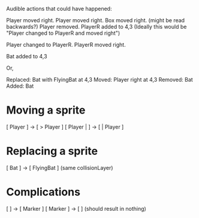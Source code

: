 Audible actions that could have happened:

Player moved right.
Player moved right. Box moved right. (might be read backwards?)
Player removed. PlayerR added to 4,3  (Ideally this would be "Player changed to PlayerR and moved right")

Player changed to PlayerR.
PlayerR moved right.


Bat added to 4,3

Or,

Replaced: Bat with FlyingBat at 4,3
Moved: Player right at 4,3
Removed: Bat
Added: Bat


# Moving a sprite

[ Player ] -> [ > Player ]
[ Player | ] -> [ | Player ]

# Replacing a sprite

[ Bat ] -> [ FlyingBat ] (same collisionLayer)

# Complications

[ ] -> [ Marker ]
[ Marker ] -> [ ] (should result in nothing)
